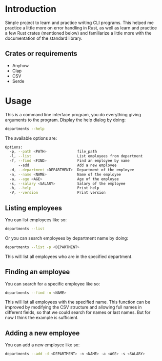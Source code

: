 # Introduction
Simple project to learn and practice writing CLI programs. This helped me practice a little more on error handling in Rust, as well as learn and practice a few Rust crates (mentioned below) and familiarize a little more with the documentation of the standard library.

## Crates or requirements
- Anyhow
- Clap
- CSV
- Serde

# Usage
This is a command line interface program, you do everything giving arguments to the program.
Display the help dialog by doing:

``` sh
departments --help
```

The available options are:
``` sh
Options:
  -p, --path <PATH>              file_path
  -l, --list                     List employees from department
  -f, --find <FIND>              Find an employee by name
      --add                      Add a new employee
  -d, --department <DEPARTMENT>  Department of the employee
  -n, --name <NAME>              Name of the employee
  -a, --age <AGE>                Age of the employee
  -s, --salary <SALARY>          Salary of the employee
  -h, --help                     Print help
  -V, --version                  Print version
```
## Listing employees
You can list employees like so:
``` sh
departments --list
```
Or you can search employees by department name by doing:
``` sh
departments --list -p <DEPARTMENT>
```
This will list all employees who are in the specified department.

## Finding an employee
You can search for a specific employee like so:
``` sh
departments --find -n <NAME>
```
This will list all employees with the specified name. This function can be improved by modifying the CSV structure and allowing full names in different fields, so that we could search for names or last names. But for now I think the example is sufficient.

## Adding a new employee
You can add a new employee like so:
``` sh
departments --add -d <DEPARTMENT> -n <NAME> -a <AGE> -s <SALARY>
```
